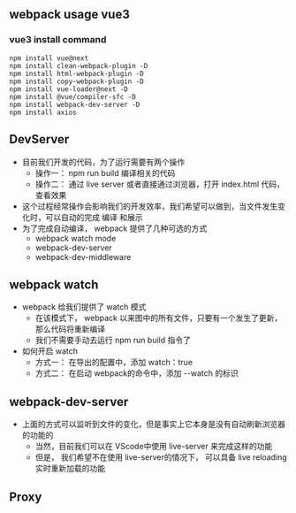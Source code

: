## webpack usage vue3
### vue3 install command
```shell
npm install vue@next
npm install clean-webpack-plugin -D
npm install html-webpack-plugin -D
npm install copy-webpack-plugin -D
npm install vue-loader@next -D
npm install @vue/compiler-sfc -D
npm install webpack-dev-server -D
npm install axios
```

## DevServer
+ 目前我们开发的代码，为了运行需要有两个操作
  + 操作一： npm run  build 编译相关的代码
  + 操作二： 通过 live server 或者直接通过浏览器，打开 index.html 代码，查看效果
+ 这个过程经常操作会影响我们的开发效率，我们希望可以做到，当文件发生变化时，可以自动的完成 编译 和展示
+ 为了完成自动编译， webpack 提供了几种可选的方式
  + webpack watch mode
  + webpack-dev-server
  + webpack-dev-middleware

## webpack watch
+ webpack 给我们提供了 watch 模式
  + 在该模式下， webpack 以来图中的所有文件，只要有一个发生了更新，那么代码将重新编译
  + 我们不需要手动去运行 npm run build 指令了
+ 如何开启 watch 
  + 方式一： 在导出的配置中，添加 watch：true
  + 方式二： 在启动 webpack的命令中，添加 --watch 的标识

## webpack-dev-server
+ 上面的方式可以监听到文件的变化，但是事实上它本身是没有自动刷新浏览器的功能的
  + 当然，目前我们可以在 VScode中使用 live-server 来完成这样的功能
  + 但是， 我们希望不在使用 live-server的情况下， 可以具备 live reloading 实时重新加载的功能

## Proxy

 